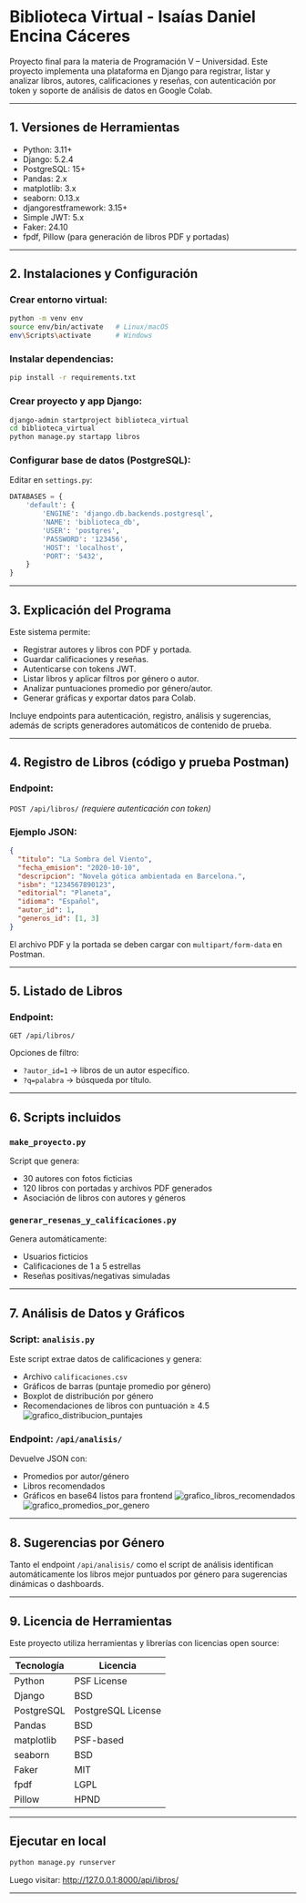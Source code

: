 
# Biblioteca Virtual - Isaías Daniel Encina Cáceres 

Proyecto final para la materia de Programación V – Universidad. Este proyecto implementa una plataforma en Django para registrar, listar y analizar libros, autores, calificaciones y reseñas, con autenticación por token y soporte de análisis de datos en Google Colab.

---

## 1. Versiones de Herramientas

- Python: 3.11+
- Django: 5.2.4
- PostgreSQL: 15+
- Pandas: 2.x
- matplotlib: 3.x
- seaborn: 0.13.x
- djangorestframework: 3.15+
- Simple JWT: 5.x
- Faker: 24.10
- fpdf, Pillow (para generación de libros PDF y portadas)

---

## 2. Instalaciones y Configuración

### Crear entorno virtual:
```bash
python -m venv env
source env/bin/activate   # Linux/macOS
env\Scripts\activate      # Windows
```

### Instalar dependencias:
```bash
pip install -r requirements.txt
```

### Crear proyecto y app Django:
```bash
django-admin startproject biblioteca_virtual
cd biblioteca_virtual
python manage.py startapp libros
```

### Configurar base de datos (PostgreSQL):
Editar en `settings.py`:
```python
DATABASES = {
    'default': {
        'ENGINE': 'django.db.backends.postgresql',
        'NAME': 'biblioteca_db',
        'USER': 'postgres',
        'PASSWORD': '123456',
        'HOST': 'localhost',
        'PORT': '5432',
    }
}
```

---

## 3. Explicación del Programa

Este sistema permite:
- Registrar autores y libros con PDF y portada.
- Guardar calificaciones y reseñas.
- Autenticarse con tokens JWT.
- Listar libros y aplicar filtros por género o autor.
- Analizar puntuaciones promedio por género/autor.
- Generar gráficas y exportar datos para Colab.

Incluye endpoints para autenticación, registro, análisis y sugerencias, además de scripts generadores automáticos de contenido de prueba.

---

## 4. Registro de Libros (código y prueba Postman)

### Endpoint:
`POST /api/libros/` *(requiere autenticación con token)*

### Ejemplo JSON:
```json
{
  "titulo": "La Sombra del Viento",
  "fecha_emision": "2020-10-10",
  "descripcion": "Novela gótica ambientada en Barcelona.",
  "isbn": "1234567890123",
  "editorial": "Planeta",
  "idioma": "Español",
  "autor_id": 1,
  "generos_id": [1, 3]
}
```

El archivo PDF y la portada se deben cargar con `multipart/form-data` en Postman.

---

## 5. Listado de Libros

### Endpoint:
`GET /api/libros/`

Opciones de filtro:

- `?autor_id=1` → libros de un autor específico.
- `?q=palabra` → búsqueda por título.

---

## 6. Scripts incluidos

### `make_proyecto.py`
Script que genera:
- 30 autores con fotos ficticias
- 120 libros con portadas y archivos PDF generados
- Asociación de libros con autores y géneros

### `generar_resenas_y_calificaciones.py`
Genera automáticamente:
- Usuarios ficticios
- Calificaciones de 1 a 5 estrellas
- Reseñas positivas/negativas simuladas

---

## 7. Análisis de Datos y Gráficos

### Script: `analisis.py`
Este script extrae datos de calificaciones y genera:
- Archivo `calificaciones.csv`
- Gráficos de barras (puntaje promedio por género)
- Boxplot de distribución por género
- Recomendaciones de libros con puntuación ≥ 4.5
![grafico_distribucion_puntajes](https://github.com/user-attachments/assets/faabff6d-adb9-4f98-b13e-d7a292537cd8)


### Endpoint: `/api/analisis/`
Devuelve JSON con:
- Promedios por autor/género
- Libros recomendados
- Gráficos en base64 listos para frontend
![grafico_libros_recomendados](https://github.com/user-attachments/assets/2c58a64d-6314-4bcc-a501-45ad3c93079a)
![grafico_promedios_por_genero](https://github.com/user-attachments/assets/8bd8b578-449b-4de4-92f9-0eaa22776546)

---

## 8. Sugerencias por Género

Tanto el endpoint `/api/analisis/` como el script de análisis identifican automáticamente los libros mejor puntuados por género para sugerencias dinámicas o dashboards.

---

## 9. Licencia de Herramientas

Este proyecto utiliza herramientas y librerías con licencias open source:

| Tecnología      | Licencia               |
|----------------|------------------------|
| Python         | PSF License            |
| Django         | BSD                    |
| PostgreSQL     | PostgreSQL License     |
| Pandas         | BSD                    |
| matplotlib     | PSF-based              |
| seaborn        | BSD                    |
| Faker          | MIT                    |
| fpdf           | LGPL                   |
| Pillow         | HPND                   |

---

## Ejecutar en local

```bash
python manage.py runserver
```

Luego visitar: http://127.0.0.1:8000/api/libros/

---
